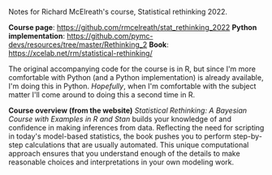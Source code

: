 Notes for Richard McElreath's course, Statistical rethinking 2022.

**Course page**: https://github.com/rmcelreath/stat_rethinking_2022
**Python implementation**: https://github.com/pymc-devs/resources/tree/master/Rethinking_2
**Book**: https://xcelab.net/rm/statistical-rethinking/

The original accompanying code for the course is in R, but since I'm more comfortable with Python (and a Python implementation) is already available, I'm doing this in Python. *Hopefully*, when I'm comfortable with the subject matter I'll come around to doing this a second time in R.


**Course overview (from the website)**
*Statistical Rethinking: A Bayesian Course with Examples in R and Stan* builds your knowledge of and confidence in making inferences from data. Reflecting the need for scripting in today's model-based statistics, the book pushes you to perform step-by-step calculations that are usually automated. This unique computational approach ensures that you understand enough of the details to make reasonable choices and interpretations in your own modeling work.